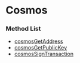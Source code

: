 # Cosmos

### Method List

* [cosmosGetAddress](cosmosgetaddress.md)
* [cosmosGetPublicKey](cosmosgetpublickey.md)
* [cosmosSignTransaction](cosmossigntransaction.md)
